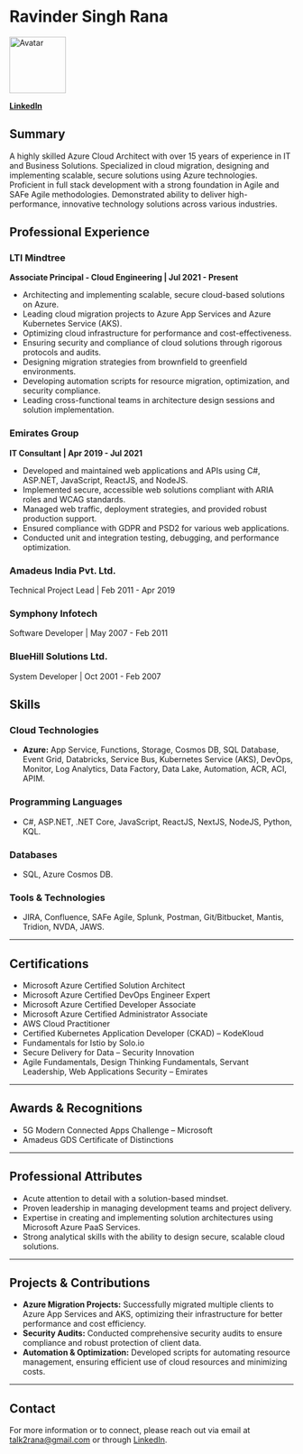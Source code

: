 

# Ravinder Singh Rana

<!-- ![Avatar](rravatar.JPG)   -->

<!-- <img src="rravatar.jpg" alt="Avatar" width="804" height="340"> -->

<img src="https://media.licdn.com/dms/image/C4D03AQEh-FaAT-_fAw/profile-displayphoto-shrink_400_400/0/1621185927634?e=1727913600&v=beta&t=olGe9Imyt35a4XPGMGucgTUqDWXhrsO_03Ez2L1t30M" alt="Avatar" width="100" height="100">

<!-- 
**Azure Cloud Architect | 5x Azure Certified | Full Stack Developer | Agile Practitioner**

**New Delhi, India**  
**+91-9911330448**  
**talk2rana@gmail.com**  
 -->

**[LinkedIn](https://www.linkedin.com/in/ravinder-singh-rana)**



## Summary

A highly skilled Azure Cloud Architect with over 15 years of experience in IT and Business Solutions. Specialized in cloud migration, designing and implementing scalable, secure solutions using Azure technologies. Proficient in full stack development with a strong foundation in Agile and SAFe Agile methodologies. Demonstrated ability to deliver high-performance, innovative technology solutions across various industries.



## Professional Experience

### **LTI Mindtree**
**Associate Principal - Cloud Engineering | Jul 2021 - Present**

- Architecting and implementing scalable, secure cloud-based solutions on Azure.
- Leading cloud migration projects to Azure App Services and Azure Kubernetes Service (AKS).
- Optimizing cloud infrastructure for performance and cost-effectiveness.
- Ensuring security and compliance of cloud solutions through rigorous protocols and audits.
- Designing migration strategies from brownfield to greenfield environments.
- Developing automation scripts for resource migration, optimization, and security compliance.
- Leading cross-functional teams in architecture design sessions and solution implementation.

### **Emirates Group**
**IT Consultant | Apr 2019 - Jul 2021**

- Developed and maintained web applications and APIs using C#, ASP.NET, JavaScript, ReactJS, and NodeJS.
- Implemented secure, accessible web solutions compliant with ARIA roles and WCAG standards.
- Managed web traffic, deployment strategies, and provided robust production support.
- Ensured compliance with GDPR and PSD2 for various web applications.
- Conducted unit and integration testing, debugging, and performance optimization.

### **Amadeus India Pvt. Ltd.**
Technical Project Lead | Feb 2011 - Apr 2019

### **Symphony Infotech**
Software Developer | May 2007 - Feb 2011

### **BlueHill Solutions Ltd.**
System Developer | Oct 2001 - Feb 2007



## Skills

### **Cloud Technologies**
- **Azure:** App Service, Functions, Storage, Cosmos DB, SQL Database, Event Grid, Databricks, Service Bus, Kubernetes Service (AKS), DevOps, Monitor, Log Analytics, Data Factory, Data Lake, Automation, ACR, ACI, APIM.

### **Programming Languages**
- C#, ASP.NET, .NET Core, JavaScript, ReactJS, NextJS, NodeJS, Python, KQL.

### **Databases**
- SQL, Azure Cosmos DB.

### **Tools & Technologies**
- JIRA, Confluence, SAFe Agile, Splunk, Postman, Git/Bitbucket, Mantis, Tridion, NVDA, JAWS.

---

## Certifications

- Microsoft Azure Certified Solution Architect
- Microsoft Azure Certified DevOps Engineer Expert
- Microsoft Azure Certified Developer Associate
- Microsoft Azure Certified Administrator Associate
- AWS Cloud Practitioner
- Certified Kubernetes Application Developer (CKAD) – KodeKloud
- Fundamentals for Istio by Solo.io
- Secure Delivery for Data – Security Innovation
- Agile Fundamentals, Design Thinking Fundamentals, Servant Leadership, Web Applications Security – Emirates

---

## Awards & Recognitions

- 5G Modern Connected Apps Challenge – Microsoft
- Amadeus GDS Certificate of Distinctions

---

## Professional Attributes

- Acute attention to detail with a solution-based mindset.
- Proven leadership in managing development teams and project delivery.
- Expertise in creating and implementing solution architectures using Microsoft Azure PaaS Services.
- Strong analytical skills with the ability to design secure, scalable cloud solutions.

---

## Projects & Contributions

- **Azure Migration Projects:** Successfully migrated multiple clients to Azure App Services and AKS, optimizing their infrastructure for better performance and cost efficiency.
- **Security Audits:** Conducted comprehensive security audits to ensure compliance and robust protection of client data.
- **Automation & Optimization:** Developed scripts for automating resource management, ensuring efficient use of cloud resources and minimizing costs.

---

## Contact

For more information or to connect, please reach out via email at talk2rana@gmail.com or through [LinkedIn](https://www.linkedin.com/in/ravinder-singh-rana).

